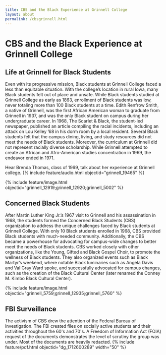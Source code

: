 ```yaml
---
title: CBS and the Black Experience at Grinnell College
layout: about
permalink: /cbsgrinnell.html
---
```

# CBS and the Black Experience at Grinnell College
## Life at Grinnell for Black Students
Even with its progressive mission, Black students at Grinnell College faced a less than equitable situation. With the college’s location in rural Iowa, many Black students felt out of place and unsafe. While Black students studied at Grinnell College as early as 1863, enrollment of Black students was low, never totaling more than 100 Black students at a time. Edith Renfrow Smith, a native of Grinnell, was the first African American woman to graduate from Grinnell in 1937, and was the only Black student on campus during her undergraduate career. In 1968, The Scarlet & Black, the student-led newspaper, published an article compiling the racial incidents, including an attack on Lou Kelley ’68 in his dorm room by a local resident. Several Black students felt that the campus dining, living, and study resources did not meet the needs of Black students. Moreover, the curriculum at Grinnell did not represent racially diverse scholarship. While Grinnell attempted to create an African and Afro-American studies concentration in 1969, the endeavor ended in 1971.

Hear Brenda Thomas, class of 1969, talk about her experience at Grinnell college. 
{% include feature/audio.html objectid="grinnell_19465" %}

{% include feature/image.html objectid="grinnell_12919;grinnell_12920;grinnell_5002" %}
## Concerned Black Students
After Martin Luther King Jr.’s 1967 visit to Grinnell and his assassination in 1968, the students formed the Concerned Black Students (CBS) organization to address the unique challenges faced by Black students at Grinnell College. With only 10 Black students enrolled in 1968, CBS provided Black students with much-needed community. Additionally, the CBS became a powerhouse for advocating for campus-wide changes to better meet the needs of Black students. CBS worked closely with other organizations, like the Young, Gifted and Black Gospel Choir, to promote the wellness of Black students. They also organized events such as Black Martyr’s weekend, where notable Black luminaries such as Angela Davis and Val Gray Ward spoke, and successfully advocated for campus changes, such as the creation of the Black Cultural Center (later renamed the Conney M. Kimbo Black Cultural Center).

{% include feature/image.html objectid="grinnell_5759;grinnell_12935;grinnell_5760" %}

## FBI Surveillance 
The activism of CBS drew the attention of the Federal Bureau of Investigation. The FBI created files on socially active students and their activities throughout the 60's and 70's. A Freedom of Information Act (FOIA) request of the documents demonstrates the level of scrutiny the group was under. Most of the documents are heavily redacted. 
 {% include feature/pdf.html objectid="dg_1712600289" width="50" %}


